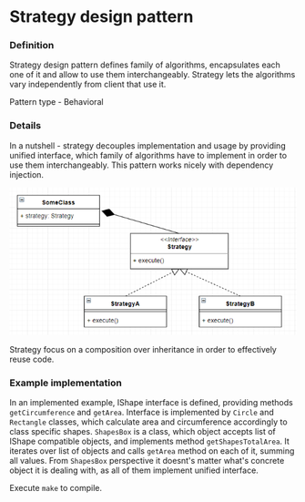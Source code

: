 Strategy design pattern
=======================

### Definition

Strategy design pattern defines family of algorithms, encapsulates each one of it
and allow to use them interchangeably. Strategy lets the algorithms vary independently 
from client that use it.

Pattern type - Behavioral

### Details

In a nutshell - strategy decouples implementation and usage by providing unified
interface, which family of algorithms have to implement in order to use them interchangeably.
This pattern works nicely with dependency injection.

![](strategy_uml.png)

Strategy focus on a composition over inheritance in order to effectively reuse code.

### Example implementation

In an implemented example, IShape interface is defined, providing methods ``getCircumference``
and ``getArea``. Interface is implemented by ``Circle`` and ``Rectangle`` classes, which
calculate area and circumference accordingly to class specific shapes.
``ShapesBox`` is a class, which object accepts list of IShape compatible objects, and
implements method ``getShapesTotalArea``. It iterates over list of objects and calls
``getArea`` method on each of it, summing all values.
From ``ShapesBox`` perspective it doesnt's matter what's concrete object it is dealing with,
as all of them implement unified interface.

Execute ``make`` to compile. 
